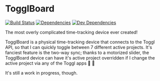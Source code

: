 # TogglBoard
[![Build Status](https://dev.azure.com/nevilles/toggl-board/_apis/build/status/NevilleS.toggl-board)](https://dev.azure.com/nevilles/toggl-board/_build/latest?definitionId=1)
[![Dependencies](https://david-dm.org/NevilleS/toggl-board.svg?path=server)](https://david-dm.org/NevilleS/toggl-board?path=server)
[![Dev Dependencies](https://david-dm.org/NevilleS/toggl-board/dev-status.svg?path=server)](https://david-dm.org/NevilleS/toggl-board?path=server&type=dev)

The most overly complicated time-tracking device ever created!

TogglBoard is a physical time-tracking device that connects to the Toggl API, so that I can quickly toggle between 7 different active projects. It's fanciest feature is the two-way sync; thanks to a motorized slider, the TogglBoard device can have it's active project overridden if I change the active project via any of the Toggl apps :tada: :robot:

It's still a work in progress, though.
